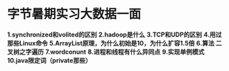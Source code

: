 # 字节暑期实习大数据一面

**1.synchronized和volited的区别**
**2.hadoop是什么**
**3.TCP和UDP的区别**
**4.用过那些Linux命令**
**5.ArrayList原理，为什么初始是10，为什么扩容1.5倍**
**6.算法 二叉树之字遍历**
**7.wordconunt**
**8.进程和线程有什么异同点**
**9.实现单例模式**
**10.java限定词（private那些）**
